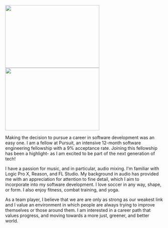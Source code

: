 <div class="row">
  <div class="column">
<a href="https://drive.google.com/uc?export=view&id=1bK8y6I6AImQYG2tF6vgNRT-sOQHamI6y"> <img src="https://drive.google.com/uc?export=view&id=1bK8y6I6AImQYG2tF6vgNRT-sOQHamI6y" width="300" height="200"> 
</a>
  </div>
  <div class="column">
    <a href="https://drive.google.com/uc?export=view&id=1wyRKJ78RQfCJUWGmgQiT6ptUtbsUdaE3"><img src="https://drive.google.com/uc?export=view&id=1wyRKJ78RQfCJUWGmgQiT6ptUtbsUdaE3" width="300" height="200">
    </a>
  </div>
  </div>


<div>

Making the decision to pursue a career in software development was an easy one. I am a fellow at Pursuit, an intensive 12-month software engineering fellowship with a 9% acceptance rate. Joining this fellowship has been a highlight-  as I am excited to be part of the next generation of tech! 

I have a passion for music, and in particular, audio mixing. I'm familiar with Logic Pro X, Reason, and FL Studio. My background in audio has provided me with an appreciation for attention to fine detail, which I aim to incorporate into my software development.  I love soccer in any way, shape, or form. I also enjoy fitness, combat training, and yoga. 

As a team player, I believe that we are are only as strong as our weakest link and I value an environment in which people are always trying to improve themselves or those around them. I am interested in a career path that values progress, and moving towards a more just, greener, and better world. 

</div>

<!--

**jamee-maker/jamee-maker** is a ✨ _special_ ✨ repository because its `README.md` (this file) appears on your GitHub profile.

Here are some ideas to get you started:

- 🔭 I’m currently working on ...
- 🌱 I’m currently learning ...
- 👯 I’m looking to collaborate on ...
- 🤔 I’m looking for help with ...
- 💬 Ask me about ...
- 📫 How to reach me: ...
- 😄 Pronouns: ...
- ⚡ Fun fact: ...
-->
